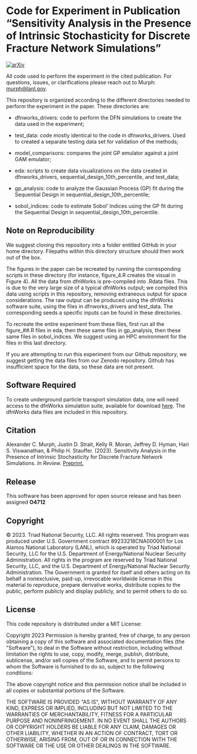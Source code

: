 Code for Experiment in Publication “Sensitivity Analysis in the Presence of Intrinsic Stochasticity for Discrete Fracture Network Simulations”
========
[![arXiv](https://img.shields.io/badge/arXiv-2312.04722-GREEN.svg)](https://arxiv.org/abs/2312.04722)

All code used to perform the experiment in the cited publication.  For questions, issues, or clarifications please reach out to Murph: <murph@lanl.gov>.

This repository is organized according to the different directories needed to perform the experiment in the paper.  These directories are:

* dfnworks_drivers: code to perform the DFN simulations to create the data used in the experiment;

* test_data: code mostly identical to the code in dfnworks_drivers.  Used to created a separate testing data set for validation of the methods;

* model_comparisons: compares the joint GP emulator against a joint GAM emulator;

* eda: scripts to create data visualizations on the data created in dfnworks_drivers, sequential_design_10th_percentile, and test_data;

* gp_analysis: code to analyze the Gaussian Process (GP) fit during the Sequential Design in sequential_design_10th_percentile;

* sobol_indices: code to estimate Sobol’ Indices using the GP fit during the Sequential Design in sequential_design_10th_percentile.

## Note on Reproducibility

We suggest cloning this repository into a folder entitled GitHub in your home directory.  Filepaths within this directory structure should then work out of the box.

The figures in the paper can be recreated by running the corresponding scripts in these directory (for instance, figure_4.R creates the visual in Figure 4).  All the data from dfnWorks is pre-compiled into .Rdata files.  This is due to the very large size of a typical dfnWorks output; we compiled this data using scripts in this repository, removing extraneous output for space considerations.  The raw output can be produced using the dfnWorks software suite, using the files in dfnworks_drivers and test_data.  The corresponding seeds a specific inputs can be found in these directories.

To recreate the entire experiment from these files, first run all the figure_##.R files in eda, then these same files in gp_analysis, then these same files in sobol_indices.  We suggest using an HPC environment for the files in this last directory.

If you are attempting to run this experiment from our Github repository, we suggest getting the data files from our Zenodo repository.  Github has insufficient space for the data, so these data are not present.


## Software Required
To create underground particle transport simulation data, one will need access to the dfnWorks simulation suite, available for download [here](https://dfnworks.lanl.gov/). The dfnWorks data files are included in this repository.

## Citation
Alexander C. Murph, Justin D. Strait, Kelly R. Moran, Jeffrey D. Hyman, Hari S. Viswanathan, & Philip H. Stauffer. (2023). Sensitivity Analysis in the Presence of Intrinsic Stochasticity for Discrete Fracture Network Simulations.  _In Review._ [Preprint.](https://arxiv.org/abs/2312.04722)

## Release

This software has been approved for open source release and has been assigned **O4712** 

## Copyright

© 2023. Triad National Security, LLC. All rights reserved.
This program was produced under U.S. Government contract 89233218CNA000001 for Los Alamos National Laboratory (LANL), which is operated by Triad National Security, LLC for the U.S. Department of Energy/National Nuclear Security Administration. All rights in the program are reserved by Triad National Security, LLC, and the U.S. Department of Energy/National Nuclear Security Administration. The Government is granted for itself and others acting on its behalf a nonexclusive, paid-up, irrevocable worldwide license in this material to reproduce, prepare derivative works, distribute copies to the public, perform publicly and display publicly, and to permit others to do so.

## License

This code repository is distributed under a MIT License:

Copyright 2023
Permission is hereby granted, free of charge, to any person obtaining a copy of this software and associated documentation files (the "Software"), to deal in the Software without restriction, including without limitation the rights to use, copy, modify, merge, publish, distribute, sublicense, and/or sell copies of the Software, and to permit persons to whom the Software is furnished to do so, subject to the following conditions:

The above copyright notice and this permission notice shall be included in all copies or substantial portions of the Software.

 THE SOFTWARE IS PROVIDED "AS IS", WITHOUT WARRANTY OF ANY KIND, EXPRESS OR IMPLIED, INCLUDING BUT NOT LIMITED TO THE WARRANTIES OF MERCHANTABILITY, FITNESS FOR A PARTICULAR PURPOSE AND NONINFRINGEMENT. IN NO EVENT SHALL THE AUTHORS OR COPYRIGHT HOLDERS BE LIABLE FOR ANY CLAIM, DAMAGES OR OTHER LIABILITY, WHETHER IN AN ACTION OF CONTRACT, TORT OR OTHERWISE, ARISING FROM, OUT OF OR IN CONNECTION WITH THE SOFTWARE OR THE USE OR OTHER DEALINGS IN THE SOFTWARE.

